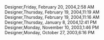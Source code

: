 ﻿Designer,Friday, February 20, 2004,2:58 AM  Designer,Thursday, February 19, 2004,11:19 AM  Designer,Thursday, February 19, 2004,11:16 AM  Designer,Thursday, January 8, 2004,12:41 PM  Designer,Monday, November 10, 2003,1:46 PM  Designer,Monday, October 27, 2003,6:16 PM